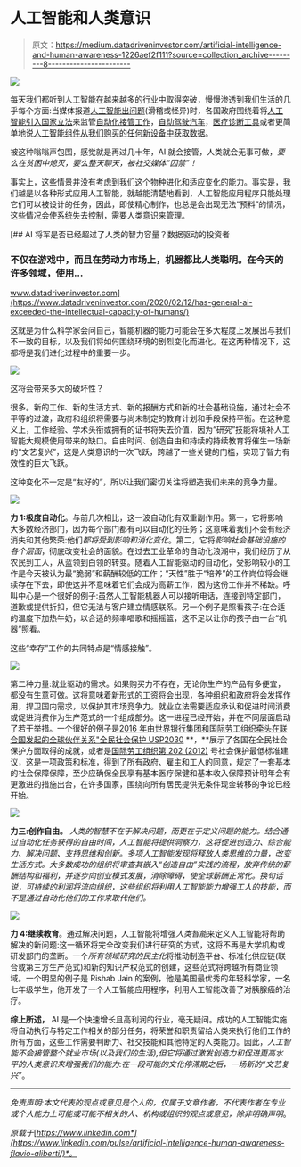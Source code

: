 # 人工智能和人类意识

> 原文：<https://medium.datadriveninvestor.com/artificial-intelligence-and-human-awareness-1226aef2f111?source=collection_archive---------8----------------------->

![](img/353532f95d42fd87a2bc7178ab9256b7.png)

每天我们都听到人工智能在越来越多的行业中取得突破，慢慢渗透到我们生活的几乎每个方面:当媒体报道[人工智能出问题](https://medium.com/syncedreview/2018-in-review-10-ai-failures-c18faadf5983)(滑稽或怪异)时，各国政府围绕着将[人工智能引入国家立法](https://www.ft.com/content/4fd088a4-021b-11e9-bf0f-53b8511afd73)来监管[自动化接管工作](https://www.forbes.com/sites/jackkelly/2019/04/15/walmart-is-deploying-thousands-of-robots-to-replace-human-workers-what-this-means-for-your-job/#1a87a5be51d8)，[自动驾驶汽车](https://www.dailymail.co.uk/news/article-6997461/Human-Driving-Association-pushes-against-self-driving-cars-calls-constitutional-amendment.html)，[医疗诊断工具](https://hitinfrastructure.com/news/pathologists-see-artificial-intelligence-as-promising-diagnostic-tool)或者更简单地说[人工智能组件从我们购买的任何新设备中获取数据](https://www.wired.com/story/alexa-google-assistant-echo-smart-speaker-privacy-controls/)。

被这种嗡嗡声包围，感觉就是再过几十年，AI 就会接管，人类就会无事可做，*要么在贫困中熄灭，要么整天聊天，被社交媒体“囚禁”！*

事实上，这些情景并没有考虑到我们这个物种进化和适应变化的能力。事实是，我们越是以各种形式应用人工智能，就越能清楚地看到，人工智能应用程序只能处理它们可以被设计的任务，因此，即使精心制作，也总是会出现无法“预料”的情况，这些情况会使系统失去控制，需要人类意识来管理。

[](https://www.datadriveninvestor.com/2020/02/12/has-general-ai-exceeded-the-intellectual-capacity-of-humans/) [## AI 将军是否已经超过了人类的智力容量？数据驱动的投资者

### 不仅在游戏中，而且在劳动力市场上，机器都比人类聪明。在今天的许多领域，使用…

www.datadriveninvestor.com](https://www.datadriveninvestor.com/2020/02/12/has-general-ai-exceeded-the-intellectual-capacity-of-humans/) 

这就是为什么科学家会问自己，智能机器的能力可能会在多大程度上发展出与我们不一致的目标，以及我们将如何围绕环境的剧烈变化而进化。在这两种情况下，这都将是我们进化过程中的重要一步。

![](img/2ee28f80b819872008d5ed4c8885e386.png)

这将会带来多大的破坏性？

很多。新的工作、新的生活方式、新的报酬方式和新的社会基础设施，通过社会不平等的过渡，政府和组织将需要与尚未制定的教育计划和手段保持平衡。在这种意义上，工作经验、学术头衔或拥有的证书将失去价值，因为“研究”技能将填补人工智能大规模使用带来的缺口。自由时间、创造自由和持续的持续教育将催生一场新的“文艺复兴”，这是人类意识的一次飞跃，跨越了一些关键的门槛，实现了智力有效性的巨大飞跃。

这种变化不一定是“友好的”，所以让我们密切关注将塑造我们未来的竞争力量。

![](img/9c3a97fbc0d085cc92c2ec530526ffcc.png)

**力 1:极度自动化**。与前几次相比，这一波自动化有双重副作用。第一，它将影响大多数经济部门，因为每个部门都有可以自动化的任务；这意味着我们不会有经济消失和其他繁荣:他们*都将受到影响和消化变化*。第二，它将*影响社会基础设施的各个层面*，彻底改变社会的面貌。在过去工业革命的自动化浪潮中，我们经历了从农民到工人，从蓝领到白领的转变。随着人工智能驱动的自动化，受影响较小的工作是今天被认为最“脆弱”和薪酬较低的工作；“天性”胜于“培养”的工作岗位将会继续存在下去，即使这并不意味着它们会成为高薪工作，因为这份工作并不稀缺。呼叫中心是一个很好的例子:虽然人工智能机器人可以接听电话，连接到特定部门，道歉或提供折扣，但它无法与客户建立情感联系。另一个例子是照看孩子:在合适的温度下加热牛奶，以合适的频率唱歌和摇摇篮，这不足以让你的孩子由一台“机器”照看。

这些“幸存”工作的共同特点是“情感接触”。

![](img/08469b39864f2df84c82da2d52900606.png)

第二种力量:就业驱动的需求。如果购买力不存在，无论你生产的产品有多便宜，都没有生意可做。这将意味着新形式的工资将会出现，各种组织和政府将会发挥作用，捍卫国内需求，以保护其市场竞争力。就业立法需要适应承认和促进时间消费或促进消费作为生产范式的一个组成部分。这一进程已经开始，并在不同层面启动了若干举措。一个很好的例子是[2016 年由世界银行集团和国际劳工组织牵头在联合国发起的全球伙伴关系"全民社会保护 USP2030](https://www.social-protection.org/gimi/gess/NewYork.action?id=34) **，**展示了各国在全民社会保护方面取得的成就，或者是[国际劳工组织第 202 (2012)](https://www.ilo.org/dyn/normlex/en/f?p=NORMLEXPUB:12100:0::NO::P12100_ILO_CODE:R202) 号社会保护最低标准建议，这是一项政策和标准，得到了所有政府、雇主和工人的同意，规定了一套基本的社会保障保障，至少应确保全民享有基本医疗保健和基本收入保障预计明年会有更激进的措施出台，在许多国家，围绕向所有居民提供无条件现金转移的争论已经开始。

![](img/3728a24eac2ff613cef17eb6b7303fa1.png)

**力三:创作自由。** *人类的智慧不在于解决问题，而更在于定义问题的能力。结合通过自动化任务获得的自由时间，人工智能将提供洞察力，这将促进创造力、综合能力、解决问题、支持思维和创新。多项人工智能发现将释放人类思维的力量，改变生活方式。大多数成功的组织将审查其嵌入“创造自由”实践的流程，放弃传统的薪酬结构和福利，并逐步向创业模式发展，消除障碍，使全球薪酬正常化。换句话说，*可持续的利润将流向组织，这些组织将利用人工智能能力增强工人的技能，而不是通过自动化他们的工作来取代他们。**

![](img/c05114af763e439bc6aac531fc64e3e0.png)

**力 4:继续教育**。通过解决问题，人工智能将增强*人类智能*来定义人工智能将帮助解决的新问题:这一循环将完全改变我们进行研究的方式，这将不再是大学机构或研发部门的垄断。一个*所有领域研究的民主化*将推动制造平台、标准化供应链(联合或第三方生产范式)和新的知识产权范式的创建，这些范式将跨越所有商业领域。一个明显的例子是 Rishab Jain 的案例，他是美国最优秀的年轻科学家，一名七年级学生，他开发了一个人工智能应用程序，利用人工智能改善了对胰腺癌的治疗。

**综上所述，** AI 是一个快速增长且高利润的行业，毫无疑问。成功的人工智能实施将自动执行与特定工作相关的部分任务，将荣誉和职责留给人类来执行他们工作的所有方面，这些工作需要判断力、社交技能和其他特定的人类能力。因此，*人工智能不会接管整个就业市场(以及我们的生活),但它将通过激发创造力和促进更高水平的人类意识来增强我们的能力:在一段可能的文化停滞期之后，一场新的“文艺复兴”*。

________________________________________________________________________

*免责声明:本文代表的观点或意见是个人的，仅属于文章作者，不代表作者在专业或个人能力上可能或可能不相关的人、机构或组织的观点或意见，除非明确声明*。

*原载于*[*https://www.linkedin.com*](https://www.linkedin.com/pulse/artificial-intelligence-human-awareness-flavio-aliberti/)*。*